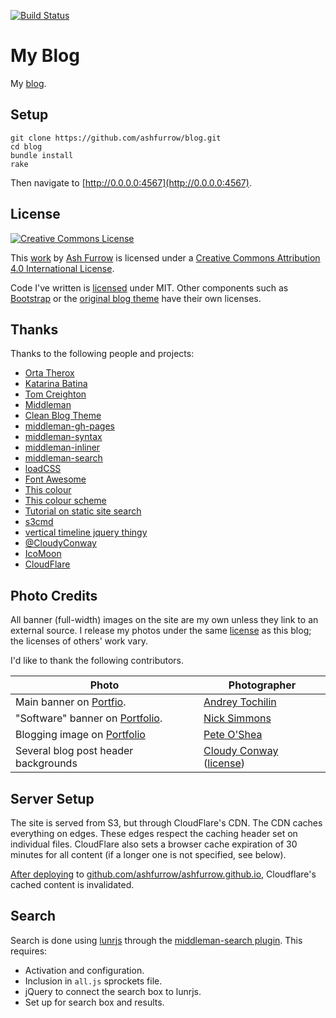 [![Build Status](https://travis-ci.org/ashfurrow/blog.svg?branch=master)](https://travis-ci.org/ashfurrow/blog)

My Blog
=======

My [blog](https://ashfurrow.com/).

Setup
-----

```shell
git clone https://github.com/ashfurrow/blog.git 
cd blog
bundle install
rake
```

Then navigate to [http://0.0.0.0:4567](http://0.0.0.0:4567).

License
-------

[![Creative Commons License](https://i.creativecommons.org/l/by/4.0/88x31.png)](http://creativecommons.org/licenses/by/4.0/)

This [work](http://purl.org/dc/dcmitype/Text) by [Ash Furrow](https://ashfurrow.com/) is licensed under a [Creative Commons Attribution 4.0 International License](http://creativecommons.org/licenses/by/4.0/).

Code I've written is [licensed](/LICENSE) under MIT. Other components such as [Bootstrap](http://getbootstrap.com) or the [original blog theme](http://startbootstrap.com/template-overviews/clean-blog/) have their own licenses.

Thanks
------

Thanks to the following people and projects:

- [Orta Therox](https://twitter.com/orta)
- [Katarina Batina](https://twitter.com/katarinabatina)
- [Tom Creighton](https://twitter.com/ashfurrow/status/523393606431019008)
- [Middleman](http://middlemanapp.com)
- [Clean Blog Theme](http://startbootstrap.com/template-overviews/clean-blog/)
- [middleman-gh-pages](https://github.com/edgecase/middleman-gh-pages)
- [middleman-syntax](https://github.com/middleman/middleman-syntax)
- [middleman-inliner](https://github.com/kaiinui/middleman-inliner)
- [middleman-search](https://github.com/manastech/middleman-search)
- [loadCSS](https://github.com/filamentgroup/loadCSS)
- [Font Awesome](http://fortawesome.github.io/Font-Awesome/icons/)
- [This colour](http://www.colourlovers.com/color/398CCC/Walton)
- [This colour scheme](http://www.colourlovers.com/palette/869489/Caribbean_Dusk)
- [Tutorial on static site search](http://frontendcollisionblog.com/javascript/jekyll/tutorial/2015/03/26/getting-started-with-a-search-engine-for-your-site-no-server-required.html)
- [s3cmd](http://s3tools.org/)
- [vertical timeline jquery thingy](http://www.jqueryscript.net/other/Responsive-Vertical-Timeline-With-jQuery-CSS3.html)
- [@CloudyConway](http://twitter.com/CloudyConway)
- [IcoMoon](https://icomoon.io)
- [CloudFlare](http://cloudflare.com)

Photo Credits
-------------

All banner (full-width) images on the site are my own unless they link to an external source. I release my photos under the same [license](/LICENSE) as this blog; the licenses of others' work vary.

I'd like to thank the following contributors.

Photo | Photographer
--- | ---
Main banner on [Portfio](https://ashfurrow.com/portfolio). | [Andrey Tochilin](https://twitter.com/Tochilin)
"Software" banner on [Portfolio](https://ashfurrow.com/portfolio#software). | [Nick Simmons](http://instagram.com/nsimmons206)
Blogging image on [Portfolio](https://ashfurrow.com/portfolio#community) | [Pete O'Shea](https://www.flickr.com/photos/59668110@N04/5600161625)
Several blog post header backgrounds | [Cloudy Conway](http://twitter.com/CloudyConway) ([license](https://twitter.com/vex0rian/status/625153928364191744))

Server Setup
------------

The site is served from S3, but through CloudFlare's CDN. The CDN caches everything on edges. These edges respect the caching header set on individual files. CloudFlare also sets a browser cache expiration of 30 minutes for all content (if a longer one is not specified, see below).

[After deploying](https://github.com/ashfurrow/blog/blob/69d11af382a7e271718ca7e5e6abc4d7c49c8550/Rakefile#L68-L80) to [github.com/ashfurrow/ashfurrow.github.io](https://github.com/ashfurrow/ashfurrow.github.io), Cloudflare's cached content is invalidated.

Search
------

Search is done using [lunrjs](http://lunrjs.com) through the [middleman-search plugin](https://github.com/manastech/middleman-search). This requires:

- Activation and configuration.
- Inclusion in `all.js` sprockets file.
- jQuery to connect the search box to lunrjs.
- Set up for search box and results.
